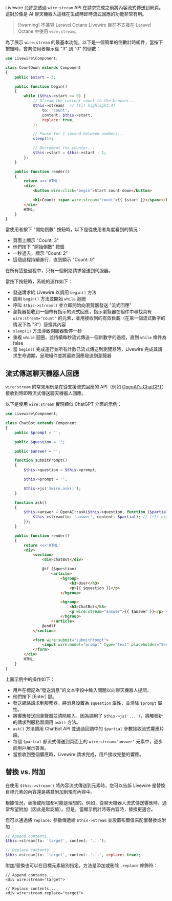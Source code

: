 Livewire 允許您透過 `wire:stream` API 在請求完成之前將內容流式傳送到網頁。這對於像是 AI 聊天機器人這樣在生成時即時流式回應的功能非常有用。

> [!warning] 不兼容 Laravel Octane
> Livewire 目前不支援在 Laravel Octane 中使用 `wire:stream`。

為了展示 `wire:stream` 的最基本功能，以下是一個簡單的倒數計時組件，當按下按鈕時，會向使用者顯示從 "3" 到 "0" 的倒數：

```php
use Livewire\Component;

class CountDown extends Component
{
    public $start = 3;

    public function begin()
    {
        while ($this->start >= 0) {
            // Stream the current count to the browser...
            $this->stream(  // [tl! highlight:4]
                to: 'count',
                content: $this->start,
                replace: true,
            );

            // Pause for 1 second between numbers...
            sleep(1);

            // Decrement the counter...
            $this->start = $this->start - 1;
        };
    }

    public function render()
    {
        return <<<'HTML'
        <div>
            <button wire:click="begin">Start count-down</button>

            <h1>Count: <span wire:stream="count">{{ $start }}</span></h1> <!-- [tl! highlight] -->
        </div>
        HTML;
    }
}
```

當使用者按下 "開始倒數" 按鈕時，以下是從使用者角度看到的情況：
* 頁面上顯示 "Count: 3"
* 他們按下 "開始倒數" 按鈕
* 一秒過去，顯示 "Count: 2"
* 這個過程持續進行，直到顯示 "Count: 0"

在所有這些過程中，只有一個網路請求發送到伺服器。

當按下按鈕時，系統的運作如下：
* 發送請求給 Livewire 以調用 `begin()` 方法
* 調用 `begin()` 方法並開始 `while` 迴圈
* 呼叫 `$this->stream()` 並立即開始向瀏覽器發送 "流式回應"
* 瀏覽器接收到一個帶有指示的流式回應，指示瀏覽器在組件中尋找具有 `wire:stream="count"` 的元素，並用接收到的有效負載（在第一個流式數字的情況下為 "3"）替換其內容
* `sleep(1)` 方法導致伺服器暫停一秒
* 重複 `while` 迴圈，並持續每秒流式傳送一個新數字的過程，直到 `while` 條件為 false
* 當 `begin()` 完成運行並所有計數已流式傳送到瀏覽器時，Livewire 完成其請求生命週期，呈現組件並將最終回應發送到瀏覽器

## 流式傳送聊天機器人回應

`wire:stream` 的常見用例是在從支援流式回應的 API（例如 [OpenAI's ChatGPT](https://chat.openai.com/)）接收到時即時流式傳送聊天機器人回應。

以下是使用 `wire:stream` 實現類似 ChatGPT 介面的示例：

```php
use Livewire\Component;

class ChatBot extends Component
{
    public $prompt = '';

    public $question = '';

    public $answer = '';

    function submitPrompt()
    {
        $this->question = $this->prompt;

        $this->prompt = '';

        $this->js('$wire.ask()');
    }

    function ask()
    {
        $this->answer = OpenAI::ask($this->question, function ($partial) {
            $this->stream(to: 'answer', content: $partial); // [tl! highlight]
        });
    }

    public function render()
    {
        return <<<'HTML'
        <div>
            <section>
                <div>ChatBot</div>

                @if ($question)
                    <article>
                        <hgroup>
                            <h3>User</h3>
                            <p>{{ $question }}</p>
                        </hgroup>

                        <hgroup>
                            <h3>ChatBot</h3>
                            <p wire:stream="answer">{{ $answer }}</p> <!-- [tl! highlight] -->
                        </hgroup>
                    </article>
                @endif
            </section>

            <form wire:submit="submitPrompt">
                <input wire:model="prompt" type="text" placeholder="Send a message" autofocus>
            </form>
        </div>
        HTML;
    }
}
```

上面示例中的操作如下：
* 用戶在標記為“發送消息”的文本字段中輸入問題以向聊天機器人提問。
* 他們按下 [Enter] 鍵。
* 發送網絡請求到服務器，將消息設置為 `$question` 屬性，並清除 `$prompt` 屬性。
* 將響應發送回瀏覽器並清除輸入。因為調用了 `$this->js('...')`，將觸發新的請求到服務器調用 `ask()` 方法。
* `ask()` 方法調用 ChatBot API 並通過回調中的 `$partial` 參數接收流式響應片段。
* 每個 `$partial` 都流式傳送到頁面上的 `wire:stream="answer"` 元素中，逐步向用戶展示答案。
* 當接收到整個響應時，Livewire 請求完成，用戶接收完整的響應。

## 替換 vs. 附加

在使用 `$this->stream()` 將內容流式傳送到元素時，您可以告訴 Livewire 是替換目標元素的內容還是將其附加到現有內容中。

根據情況，替換或附加都可能是理想的。例如，從聊天機器人流式傳送響應時，通常希望附加（因此是默認值）。但是，當顯示倒計時等內容時，替換更適合。

您可以通過將 `replace:` 參數傳遞給 `$this->stream` 並設置布爾值來配置替換或附加：

```php
// Append contents...
$this->stream(to: 'target', content: '...');

// Replace contents...
$this->stream(to: 'target', content: '...', replace: true);
```

附加/替換也可以在目標元素級別指定，方法是添加或刪除 `.replace` 修飾符：

```blade
// Append contents...
<div wire:stream="target">

// Replace contents...
<div wire:stream.replace="target">
```
